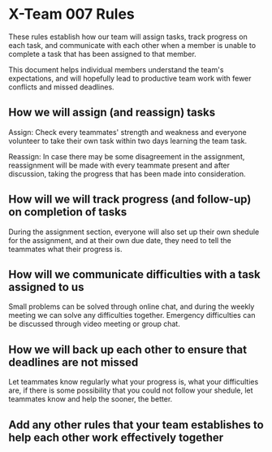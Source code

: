 # X-Team 007 Rules

These rules establish how our team will assign tasks,
track progress on each task, and communicate with each other 
when a member is unable to complete a task that has been assigned to that member.

This document helps individual members understand the team's expectations,
and will hopefully lead to productive team work with fewer conflicts
and missed deadlines.

## How we will assign (and reassign) tasks

Assign: Check every teammates' strength and weakness and everyone volunteer to take their own task within two days learning the team task.

Reassign: In case there may be some disagreement in the assignment, reassignment will be made with every teammate present and after discussion, taking the progress that has been made into consideration.


## How will we will track progress (and follow-up) on completion of tasks

During the assignment section, everyone will also set up their own shedule for the assignment, and at their own due date, they need to tell the teammates what their progress is.

## How will we communicate difficulties with a task assigned to us

Small problems can be solved through online chat, and during the weekly meeting we can solve any difficulties together.
Emergency difficulties can be discussed through video meeting or group chat.

## How we will back up each other to ensure that deadlines are not missed

Let teammates know regularly what your progress is, what your difficulties are, if there is some possibility that you could not follow your shedule, let teammates know and help the sooner, the better.

## Add any other rules that your team establishes to help each other work effectively together



